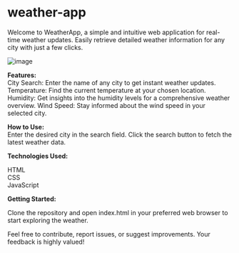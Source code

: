 # weather-app
Welcome to WeatherApp, a simple and intuitive web application for real-time weather updates. Easily retrieve detailed weather information for any city with just a few clicks.

![image](https://github.com/shemnduati/weather-app/assets/25221118/1ab6d2f8-847b-47f5-98d8-a87345631744)


<b>Features:</b> <br />
City Search: Enter the name of any city to get instant weather updates.
Temperature: Find the current temperature at your chosen location.
Humidity: Get insights into the humidity levels for a comprehensive weather overview.
Wind Speed: Stay informed about the wind speed in your selected city.<br />

<b>How to Use:</b> <br />
Enter the desired city in the search field.
Click the search button to fetch the latest weather data.<br />

<b>Technologies Used:</b> <br />

HTML<br />
CSS<br />
JavaScript<br />

<b>Getting Started:</b> <br />

Clone the repository and open index.html in your preferred web browser to start exploring the weather.

Feel free to contribute, report issues, or suggest improvements. Your feedback is highly valued!
